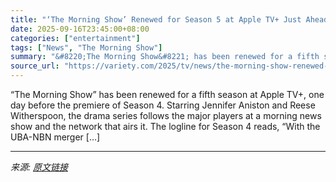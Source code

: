 ```yaml
---
title: "‘The Morning Show’ Renewed for Season 5 at Apple TV+ Just Ahead of Season 4 Premiere"
date: 2025-09-16T23:45:00+08:00
categories: ["entertainment"]
tags: ["News", "The Morning Show"]
summary: "&#8220;The Morning Show&#8221; has been renewed for a fifth season at Apple TV+, one day before the premiere of Season 4. Starring Jennifer Aniston and Reese Witherspoon, the drama series follows the "
source_url: "https://variety.com/2025/tv/news/the-morning-show-renewed-season-5-1236521189/"
---
```


&#8220;The Morning Show&#8221; has been renewed for a fifth season at Apple TV+, one day before the premiere of Season 4. Starring Jennifer Aniston and Reese Witherspoon, the drama series follows the major players at a morning news show and the network that airs it. The logline for Season 4 reads, “With the UBA-NBN merger [&#8230;]

---

*来源: [原文链接](https://variety.com/2025/tv/news/the-morning-show-renewed-season-5-1236521189/)*

